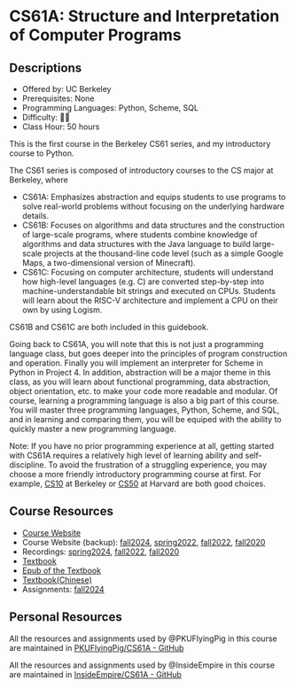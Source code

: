 # CS61A: Structure and Interpretation of Computer Programs

## Descriptions

- Offered by: UC Berkeley
- Prerequisites: None
- Programming Languages: Python, Scheme, SQL
- Difficulty: 🌟🌟
- Class Hour: 50 hours

This is the first course in the Berkeley CS61 series, and my introductory course to Python.

The CS61 series is composed of introductory courses to the CS major at Berkeley, where

- CS61A: Emphasizes abstraction and equips students to use programs to solve real-world problems without focusing on the underlying hardware details.
- CS61B: Focuses on algorithms and data structures and the construction of large-scale programs, where students combine knowledge of algorithms and data structures with the Java language to build large-scale projects at the thousand-line code level (such as a simple Google Maps, a two-dimensional version of Minecraft).
- CS61C: Focusing on computer architecture, students will understand how high-level languages (e.g. C) are converted step-by-step into machine-understandable bit strings and executed on CPUs. Students will learn about the RISC-V architecture and implement a CPU on their own by using Logism.

CS61B and CS61C are both included in this guidebook.

Going back to CS61A, you will note that this is not just a programming language class, but goes deeper into the principles of program construction and operation. Finally you will implement an interpreter for Scheme in Python in Project 4. In addition, abstraction will be a major theme in this class, as you will learn about functional programming, data abstraction, object orientation, etc. to make your code more readable and modular. Of course, learning a programming language is also a big part of this course. You will master three programming languages, Python, Scheme, and SQL, and in learning and comparing them, you will be equiped with the ability to quickly master a new programming language.

Note: If you have no prior programming experience at all, getting started with CS61A requires a relatively high level of learning ability and self-discipline. To avoid the frustration of a struggling experience, you may choose a more friendly introductory programming course at first. For example, [CS10](https://cs10.org/sp22/) at Berkeley or [CS50](https://csdiy.wiki/编程入门/C/CS50/) at Harvard are both good choices.

## Course Resources

- [Course Website](https://cs61a.org)
- Course Website (backup): [fall2024](https://insideempire.github.io/CS61A-Website-Archive/), [spring2022](https://cs61a.vercel.app/), [fall2022](https://web.archive.org/web/20220913035803/http://cs61a.org/), [fall2020](https://web.archive.org/web/20201219202644/https://cs61a.org/)
- Recordings: [spring2024](https://www.bilibili.com/video/BV1sy411z7nA/), [fall2022](https://www.bilibili.com/video/BV1GK411Q7qp/), [fall2020](https://www.bilibili.com/video/BV1s3411G7yM/)
- [Textbook](https://www.composingprograms.com/)
- [Epub of the Textbook](https://github.com/CC-bit/UCB-CS61A-Textbook/)
- [Textbook(Chinese)](https://composingprograms.netlify.app/)
- Assignments: [fall2024](https://github.com/InsideEmpire/CS61A-Assignments)

## Personal Resources

All the resources and assignments used by @PKUFlyingPig in this course are maintained in [PKUFlyingPig/CS61A - GitHub](https://github.com/PKUFlyingPig/CS61A)

All the resources and assignments used by @InsideEmpire in this course are maintained in [InsideEmpire/CS61A - GitHub](https://github.com/InsideEmpire/CS61A-PathwayToSuccess/)
